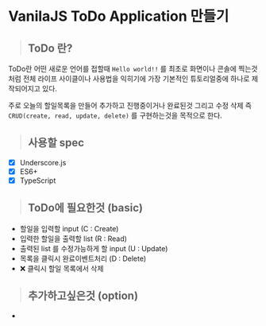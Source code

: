 # VanilaJS ToDo Application 만들기

>## ToDo 란?
ToDo란 어떤 새로운 언어를 접할때 `Hello world!!` 를 최초로 화면이나 콘솔에 찍는것처럼 전체 라이프 사이클이나 사용법을 익히기에 가장 기본적인 튜토리얼중에 하나로 제작되어지고 있다.

주로 오늘의 할일목록을 만들어 추가하고 진행중이거나 완료된것 그리고 수정 삭제 즉 `CRUD(create, read, update, delete)` 를 구현하는것을 목적으로 한다.

>## 사용할 spec
- [x] Underscore.js
- [x] ES6+
- [x] TypeScript

>## ToDo에 필요한것 (basic)
- 할일을 입력할 input (C : Create)
- 입력한 할일을 출력할 list (R : Read)
- 출력된 list 를 수정가능하게 할 input (U : Update)
- 목록을 클릭시 완료이벤트처리 (D : Delete)
- ❌ 클릭시 할일 목록에서 삭제

>## 추가하고싶은것 (option)
- 